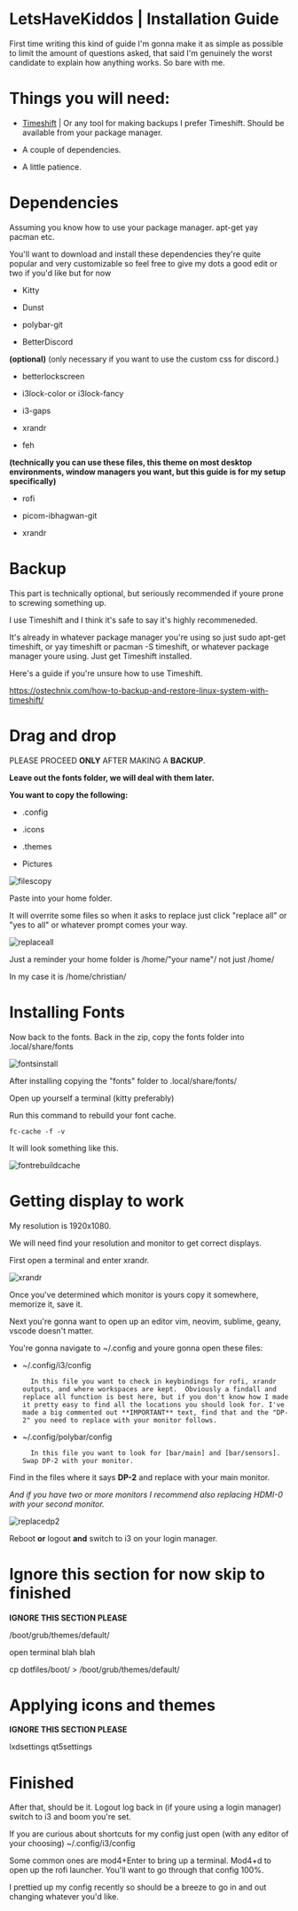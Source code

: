  **LetsHaveKiddos** | **Installation Guide**
===========================


First time writing this kind of guide I'm gonna make it as simple as possible to limit the amount of questions asked, that said I'm genuinely the worst candidate to explain how anything works. So bare with me.




Things you will need:
===========================

* [Timeshift](https://github.com/teejee2008/timeshift) | Or any tool for making backups I prefer Timeshift. Should be available from your package manager.

* A couple of dependencies.

* A little patience.


Dependencies
===========================

Assuming you know how to use your package manager. apt-get yay pacman etc.

You'll want to download and install these dependencies they're quite popular and very customizable so feel free to give my dots a good edit or two if you'd like but for now




* Kitty

* Dunst

* polybar-git

* BetterDiscord

**(optional)** (only necessary if you want to use the custom css for discord.)

* betterlockscreen

* i3lock-color or i3lock-fancy

* i3-gaps

* xrandr

* feh

**(technically you can use these files, this theme on most desktop environments, window managers you want, but this guide is for my setup specifically)**

* rofi

* picom-ibhagwan-git

* xrandr




Backup
===========================

This part is technically optional, but seriously recommended if youre prone to screwing something up.

I use Timeshift and I think it's safe to say it's highly recommeneded.

It's already in whatever package manager you're using so just sudo apt-get timeshift, or yay timeshift or pacman -S timeshift, or whatever package manager youre using. Just get Timeshift installed.

Here's a guide if you're unsure how to use Timeshift.

https://ostechnix.com/how-to-backup-and-restore-linux-system-with-timeshift/



Drag and drop
===========================

PLEASE PROCEED **ONLY** AFTER MAKING A **BACKUP**.

**Leave out the fonts folder, we will deal with them later.**

**You want to copy the following:**

* .config

* .icons

* .themes

* Pictures

![filescopy](filescopy.png)


Paste into your home folder.

It will overrite some files so when it asks to replace just click "replace all" or "yes to all" or whatever prompt comes your way.

![replaceall](replaceall.png)

Just a reminder your home folder is /home/"your name"/ not just /home/

In my case it is /home/christian/


Installing Fonts
===========================

Now back to the fonts. Back in the zip, copy the fonts folder into .local/share/fonts

![fontsinstall](fontsinstall.png)


After installing copying the "fonts" folder to .local/share/fonts/

Open up yourself a terminal (kitty preferably)

Run this command to rebuild your font cache.

`fc-cache -f -v`

It will look something like this.

![fontrebuildcache](fontrebuildcache.png)


Getting display to work
===========================

My resolution is 1920x1080.

We will need find your resolution and monitor to get correct displays.

First open a terminal and enter xrandr.

![xrandr](xrandr.png)

Once you've determined which monitor is yours copy it somewhere, memorize it, save it.

Next you're gonna want to open up an editor vim, neovim, sublime, geany, vscode doesn't matter.

You're gonna navigate to ~/.config and youre gonna open these files:

* ~/.config/i3/config

        In this file you want to check in keybindings for rofi, xrandr outputs, and where workspaces are kept.  Obviously a findall and replace all function is best here, but if you don't know how I made it pretty easy to find all the locations you should look for. I've made a big commented out **IMPORTANT** text, find that and the "DP-2" you need to replace with your monitor follows.

* ~/.config/polybar/config
    
    
        In this file you want to look for [bar/main] and [bar/sensors]. Swap DP-2 with your monitor.
        

Find in the files where it says **DP-2** and replace with your main monitor.

*And if you have two or more monitors I recommend also replacing HDMI-0 with your second monitor.*

![replacedp2](replacedp2.png)


Reboot **or** logout **and** switch to i3 on your login manager.


Ignore this section for now skip to finished
===========================
**IGNORE THIS SECTION PLEASE**

/boot/grub/themes/default/

open terminal blah blah 

cp dotfiles/boot/ > /boot/grub/themes/default/ 

Applying icons and themes
===========================
**IGNORE THIS SECTION PLEASE**

lxdsettings qt5settings


Finished
===========================

After that, should be it. Logout log back in (if youre using a login manager) switch to i3 and boom you're set.

If you are curious about shortcuts for my config just open (with any editor of your choosing) ~/.config/i3/config

Some common ones are mod4+Enter to bring up a terminal. Mod4+d to open up the rofi launcher. You'll want to go through that config 100%.

I prettied up my config recently so should be a breeze to go in and out changing whatever you'd like.



